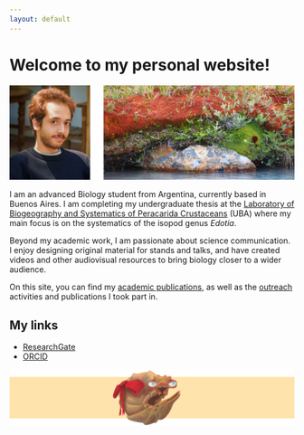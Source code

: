 ```yaml
---
layout: default
---
```

# Welcome to my personal website!
![Julián Santiago (c) 2022](/images/site_cover.png "(c) Julián Santiago 2022")


I am an advanced Biology student from Argentina, currently based in Buenos Aires. I am completing my undergraduate thesis at the [Laboratory of Biogeography and Systematics of Peracarida Crustaceans](https://dbbe.fcen.uba.ar/investigacion/grupos-de-investigacion/sistematica-y-biogeografia-de-crustaceos-peracarida/) (UBA) where my main focus is on the systematics of the isopod genus _Edotia_.

Beyond my academic work, I am passionate about science communication. I enjoy designing original material for stands and talks, and have created videos and other audiovisual resources to bring biology closer to a wider audience.

On this site, you can find my [academic publications](/publications), as well as the [outreach](/outreach) activities and publications I took part in.

## My links
- [ResearchGate](https://www.researchgate.net/profile/Julian-Santiago-10)
- [ORCID](https://orcid.org/0009-0000-9502-4387)

![Separator](/images/isopod_separator.png "(c) Julián Santiago 2025")
